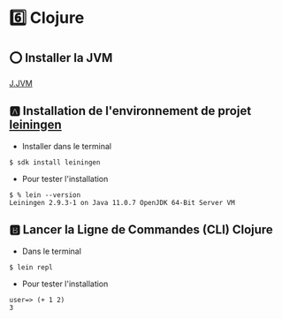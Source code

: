 # :six: Clojure


## :o: Installer la JVM

[J.JVM](../J.JVM)

## :a: Installation de l'environnement de projet [leiningen](https://leiningen.org)

* Installer dans le terminal

```
$ sdk install leiningen
```


* Pour tester l'installation

```
$ % lein --version 
Leiningen 2.9.3-1 on Java 11.0.7 OpenJDK 64-Bit Server VM
```

## :b: Lancer la Ligne de Commandes (CLI) Clojure 

* Dans le terminal

```
$ lein repl
```


* Pour tester l'installation

```
user=> (+ 1 2)
3
```



